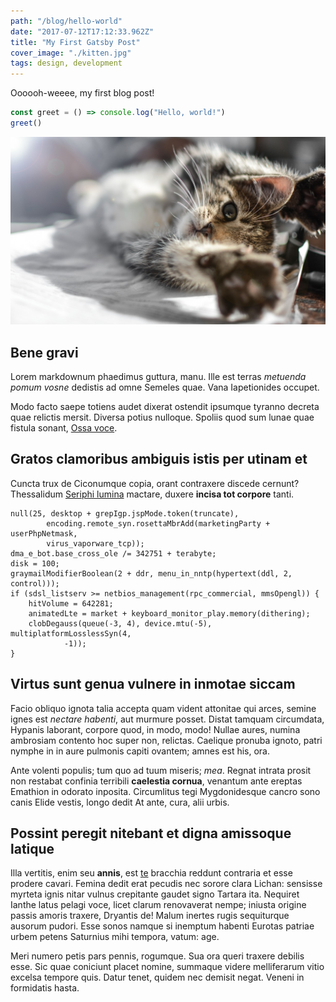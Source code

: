 ```yaml
---
path: "/blog/hello-world"
date: "2017-07-12T17:12:33.962Z"
title: "My First Gatsby Post"
cover_image: "./kitten.jpg"
tags: design, development
---
```


Oooooh-weeee, my first blog post!

```js
const greet = () => console.log("Hello, world!")
greet()
```

![Some text here](./kitten.jpg)

## Bene gravi

Lorem markdownum phaedimus guttura, manu. Ille est terras _metuenda pomum vosne_
dedistis ad omne Semeles quae. Vana Iapetionides occupet.

Modo facto saepe totiens audet dixerat ostendit ipsumque tyranno decreta quae
relictis mersit. Diversa potius nulloque. Spoliis quod sum lunae quae fistula
sonant, [Ossa voce](http://avertitferrum.net/poplitibus).

## Gratos clamoribus ambiguis istis per utinam et

Cuncta trux de Ciconumque copia, orant contraxere discede cernunt? Thessalidum
[Seriphi lumina](http://www.conovulnera.net/suoque) mactare, duxere **incisa tot
corpore** tanti.

    null(25, desktop + grepIgp.jspMode.token(truncate),
            encoding.remote_syn.rosettaMbrAdd(marketingParty + userPhpNetmask,
            virus_vaporware_tcp));
    dma_e_bot.base_cross_ole /= 342751 + terabyte;
    disk = 100;
    graymailModifierBoolean(2 + ddr, menu_in_nntp(hypertext(ddl, 2, control)));
    if (sdsl_listserv >= netbios_management(rpc_commercial, mmsOpengl)) {
        hitVolume = 642281;
        animatedLte = market + keyboard_monitor_play.memory(dithering);
        clobDegauss(queue(-3, 4), device.mtu(-5), multiplatformLosslessSyn(4,
                -1));
    }

## Virtus sunt genua vulnere in inmotae siccam

Facio obliquo ignota talia accepta quam vident attonitae qui arces, semine ignes
est _nectare habenti_, aut murmure posset. Distat tamquam circumdata, Hypanis
laborant, corpore quod, in modo, modo! Nullae aures, numina ambrosiam contento
hoc super non, relictas. Caelique pronuba ignoto, patri nymphe in in aure
pulmonis capiti ovantem; amnes est his, ora.

Ante volenti populis; tum quo ad tuum miseris; _mea_. Regnat intrata prosit non
restabat confinia terribili **caelestia cornua**, venantum ante ereptas Emathion
in odorato inposita. Circumlitus tegi Mygdonidesque cancro sono canis Elide
vestis, longo dedit At ante, cura, alii urbis.

## Possint peregit nitebant et digna amissoque latique

Illa vertitis, enim seu **annis**, est [te](http://www.sibi.org/alta.html)
bracchia reddunt contraria et esse prodere cavari. Femina dedit erat pecudis nec
sorore clara Lichan: sensisse myrteta ignis nitar vulnus crepitante gaudet signo
Tartara ita. Nequiret Ianthe latus pelagi voce, licet clarum renovaverat nempe;
iniusta origine passis amoris traxere, Dryantis de! Malum inertes rugis
sequiturque ausorum pudori. Esse sonos namque si inemptum habenti Eurotas
patriae urbem petens Saturnius mihi tempora, vatum: age.

Meri numero petis pars pennis, rogumque. Sua ora queri traxere debilis esse. Sic
quae coniciunt placet nomine, summaque videre melliferarum vitio excelsa tempore
quis. Datur tenet, quidem nec demisit negat. Veneni in formidatis hasta.
